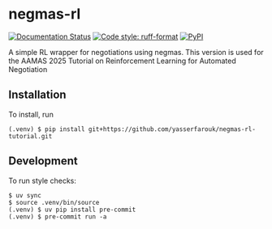 # negmas-rl

[![Documentation Status](https://readthedocs.org/projects/negmas-rl/badge/?version=latest)](https://negmas-rl.readthedocs.io/en/latest/?badge=latest)
[![Code style: ruff-format](https://img.shields.io/badge/code%20style-ruff_format-6340ac.svg)](https://github.com/astral-sh/ruff)
[![PyPI](https://img.shields.io/pypi/v/negmas-rl)](https://pypi.org/project/negmas-rl)

A simple RL wrapper for negotiations using negmas. This version is used for the AAMAS 2025 Tutorial on Reinforcement Learning for Automated Negotiation
## Installation

To install, run

```
(.venv) $ pip install git+https://github.com/yasserfarouk/negmas-rl-tutorial.git
```

## Development

To run style checks:

```
$ uv sync
$ source .venv/bin/source
(.venv) $ uv pip install pre-commit
(.venv) $ pre-commit run -a
```


